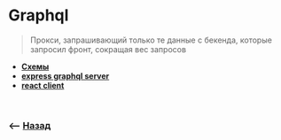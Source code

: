 # Graphql
> Прокси, запрашивающий только те данные с бекенда, которые запросил фронт, сокращая вес запросов

* **<a href="./pages/scema/readme.md">Схемы</a>**
* **<a href="./pages/server/readme.md">express graphql server</a>**
* **<a href="./pages/react-client/readme.md">react client</a>**

<br>

### ⟵ **<a href="../README.md">Назад</a>**